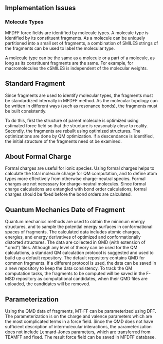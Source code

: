 ## Implementation Issues
 
### Molecule Types
MFDFF force fields are identified by molecule types. A molecule type is identified by its constituent fragments. As a molecule can be uniquely partitioned into a small set of fragments, a combination of SMILES strings of the fragments can be used to label the molecular type.

A molecule type can be the same as a molecule or a part of a molecule, as long as its constituent fragments are the same. For example, for macromolecules the cSMILES is independent of the molecular weights. 


## Standard Fragment 
Since fragments are used to identify molecular types, the fragments must be standardized internally in MFDFF method. As the molecular topology can be written in different ways (such as resonance bonds), the fragments must be built consistently. 

To do this, first the structure of parent molecule is optimized using estimated force field so that the structure is reasonably close to reality. Secondly, the fragments are rebuilt using optimized structures. The optimizations are done by QM optimization. If a descendance is identified, the initial structure of the fragments need ot be examined.  

## About Formal Charge
Formal charges are useful for ionic species. Using formal charges helps to calculate the total molecule charge for QM computation, and to define atom types more effectively from otherwise charge-neutral species. Formal charges are not necessary for charge-neutral molecules. Since formal charge calculations are entangled with bond order calculations, formal charges should be fixed before the bond orders are calculated. 

## Quantum Mechanics Date of Fragment
Quantum mechanics methods are used to obtain the minimum energy structures, and to sample the potential energy surfaces in conformational spaces of fragments. The calculated data includes atomic charges, energies, and energy derivatives of optimized and conformationally distorted structures. The data are collected in QMD (with extension of “.qmd”) files. Although any level of theory can be used for the QM calculations, a standard QM calculation protocol is suggested and used to build up a default repository. The default repository contains QMD for common fragments. If a different protocol is used, the data can be saved in a new repository to keep the data consistency. 
To track the QM computation tasks, the fragments to be computed will be saved in the F-MSD repository as computational candidates, when their QMD files are uploaded, the candidates will be removed.  

## Parameterization
Using the QMD data of fragments, MT-FF can be parameterized using DFF. The parameterization is on the charge and valence parameters which are the most complicated terms in a force field. Since the QMD does not have sufficient description of intermolecular interactions, the parameterization does not include Lennard-Jones parameters, which are transferred from TEAMFF and fixed. The result force field can be saved in MFDFF database. 
